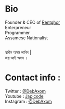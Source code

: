 # Bio
Founder & CEO of [Rentghor](https://rentghor.com) <br>
Enterpreneur <br>
Programmer <br>
Assamese Nationalist <br><br>

স্ৱাধীন অসম লাগিব | <br>
জয় আই অসম । <br>

# Contact info :
Twitter : [@DebAxom](https://twitter.com/DebAxom) <br>
Youtube : [Japicode](https://www.youtube.com/channel/UCOlTCB5f2z6_lWl3466ZB_Q) <br>
Instagram : [@DebAxom](https://instagram.com/DebAxom) <br>

